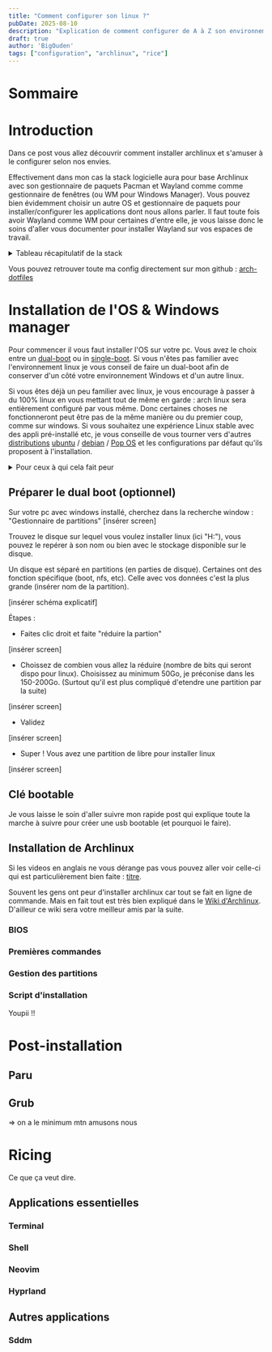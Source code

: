 ```yaml
---
title: "Comment configurer son linux ?"
pubDate: 2025-08-10
description: "Explication de comment configurer de A à Z son environnement linux. De l'installation de arch linux jusqu'à la config neovim. "
draft: true
author: 'BigOuden'
tags: ["configuration", "archlinux", "rice"]
---
```




# Sommaire

# Introduction

Dans ce post vous allez découvrir comment installer archlinux et s'amuser à le configurer selon nos envies.

Effectivement dans mon cas la stack logicielle aura pour base Archlinux avec son gestionnaire de paquets Pacman et Wayland comme comme gestionnaire de fenêtres (ou WM pour Windows Manager). Vous pouvez bien évidemment choisir un autre OS et gestionnaire de paquets pour installer/configurer les applications dont nous allons parler. Il faut toute fois avoir Wayland comme WM pour certaines d'entre elle, je vous laisse donc le soins d'aller vous documenter pour installer Wayland sur vos espaces de travail.
<details>
<summary>
    Tableau récapitulatif de la stack
</summary>




| Catégorie          | Application                                               |
| ------------------ | --------------------------------------------------------- |
| Kernel             | Linux / Linux-Zen (VirtualBox)                            |
| Terminal           | Kitty, Starship, Tmux                                     |
| Shell              | Zsh, zsh-autosuggestions, zsh-syntax-highlighting, ble.sh |
| File manager (TUI) | Yazi                                                      |
| File manager (GUI) | Dolphin                                                   |
| Editor             | Neovim, Vim, Helix                                        |
| IDE                | Vscode (télémetrie désactivée)                            |
| Menu               | Rofi (remplace Fuzzel), Jgmenu                            |
| Notifications      | Dunst                                                     |
| Bar                | Waybar + modules custom (VPN, updates, RAM)               |
| Screenshots        | Hyprshot, hyprshotgun, hyprshotgui                        |
| Wallpaper          | Hyprpaper, `change_wallpaper`, `wallpaper_menu`           |
| Color picker       | Hyprpicker                                                |
| Cursor             | Hyprcursor, reset script inclus                           |
| VPN                | Wireguard, OpenVPN + intégration Waybar                   |
| Network            | NetworkManager, network-manager-applet, Blueman           |
| Display            | nwg-displays                                              |
| GTK theme          | nwg-look                                                  |
| Audio              | MPV, Playerctl, lofi (script)                             |
| Clipboard          | Clispe                                                    |
| Theme              | Catppuccin, Gruvbox, TokyoNight                           |
| Browser            | Firefox + PywalFox, LibreWolf, WebCord                    |
| PDF                | Zathura                                                   |
| Password manager   | Bitwarden (via `rbw-rofi`)                                |
| System info        | Neofetch, macchina                                        |
| Zoom WM            | Hypr-zoom                                                 |
| Shader             | Hyprshade                                                 |
| Calculator         | rofi-calc                                                 |
| Report editor      | Latex (devcontainer), Typst (TODO)                        |
| Markdown preview   | Neovim plugin                                             |
| Others             | Vesktop, Syncthing, Obsidian                              |

</details>

Vous pouvez retrouver toute ma config directement sur mon github : [arch-dotfiles](https://github.com/Big-Ouden/arch-dotfiles)



# Installation de l'OS & Windows manager


Pour commencer il vous faut installer l'OS sur votre pc. Vous avez le choix entre un [dual-boot]() ou in [single-boot](). Si vous n'êtes pas familier avec l'environnement linux je vous conseil de faire un dual-boot afin de conserver d'un côté votre environnement Windows et d'un autre linux.

Si vous êtes déjà un peu familier avec linux, je vous encourage à passer à du 100% linux en vous mettant tout de même en garde : arch linux sera entièrement configuré par vous même. Donc certaines choses ne fonctionneront peut être pas de la même manière ou du premier coup, comme sur windows. Si vous souhaitez une expérience Linux stable avec des appli pré-installé etc, je vous conseille de vous tourner vers d'autres [distributions]() [ubuntu]() / [debian]() / [Pop OS]() et les configurations par défaut qu'ils proposent à l'installation.


<details>
    <summary> Pour ceux à qui cela fait peur </summary>

tldr ( **T**oo **L**ong **D**idn't **R**ead ) : c'est que du bonheur !

Ne vous en faites pas. Je suis moi même passé à du 100% Linux depuis plus d'un an et l'aventure est géniale. Je suis passé par les distributions stables, pour arriver sur celles du même accabit que Archlinux. Certes, j'ai eu des bug, des mauvaises configurations qui m'ont fait perdre des cheveux. Mais au final j'ai beaucoup appris sur l'environnement linux, comment le configurer, comment il fonctionne. Et maintenant j'installe des OS sur mon pc perso dès que j'en vois un passer pour m'amuser et dû à mon expérience, c'est à la fois rapide et facile.
</details>

## Préparer le dual boot (optionnel)

Sur votre pc avec windows installé, cherchez dans la recherche window : "Gestionnaire de partitions"
[insérer screen]

Trouvez le disque sur lequel vous voulez installer linux (ici "H:"), vous pouvez le repérer à son nom ou bien avec le stockage disponible sur le disque.

Un disque est séparé en partitions (en parties de disque). Certaines ont des fonction spécifique (boot, nfs, etc). Celle avec vos données c'est la plus grande (insérer nom de la partition).

[insérer schéma explicatif]

Étapes :
- Faites clic droit et faite "réduire la partion"

[insérer screen]

- Choissez de combien vous allez la réduire (nombre de bits qui seront dispo pour linux). Choisissez au minimum 50Go, je préconise dans les 150-200Go. (Surtout qu'il est plus compliqué d'etendre une partition par la suite)

[insérer screen]

- Validez

[insérer screen]

- Super ! Vous avez une partition de libre pour installer linux

[insérer screen]

## Clé bootable

Je vous laisse le soin d'aller suivre mon rapide post qui explique toute la marche à suivre pour créer une usb bootable (et pourquoi le faire).


## Installation de Archlinux

Si les videos en anglais ne vous dérange pas vous pouvez aller voir celle-ci qui est particulièrement bien faite : [titre]().

Souvent les gens ont peur d'installer archlinux car tout se fait en ligne de commande. Mais en fait tout est très bien expliqué dans le [Wiki d'Archlinux](). D'ailleur ce wiki sera votre meilleur amis par la suite.


### BIOS

### Premières commandes

### Gestion des partitions

### Script d'installation


Youpii !!


# Post-installation

## Paru

## Grub


=> on a le minimum mtn amusons nous

# Ricing

Ce que ça veut dire.

## Applications essentielles

### Terminal

### Shell

### Neovim

### Hyprland


## Autres applications

### Sddm
